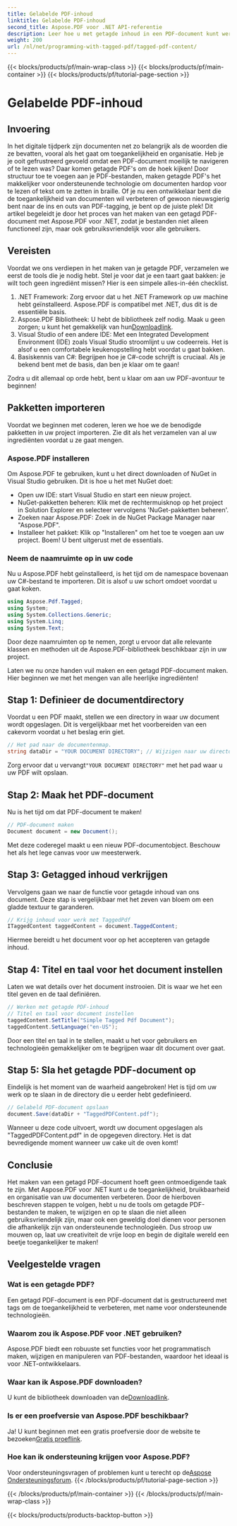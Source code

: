 ```yaml
---
title: Gelabelde PDF-inhoud
linktitle: Gelabelde PDF-inhoud
second_title: Aspose.PDF voor .NET API-referentie
description: Leer hoe u met getagde inhoud in een PDF-document kunt werken met Aspose.PDF voor .NET. Een stapsgewijze handleiding voor het gebruik van tags.
weight: 200
url: /nl/net/programming-with-tagged-pdf/tagged-pdf-content/
---
```


{{< blocks/products/pf/main-wrap-class >}}
{{< blocks/products/pf/main-container >}}
{{< blocks/products/pf/tutorial-page-section >}}

# Gelabelde PDF-inhoud

## Invoering

In het digitale tijdperk zijn documenten net zo belangrijk als de woorden die ze bevatten, vooral als het gaat om toegankelijkheid en organisatie. Heb je je ooit gefrustreerd gevoeld omdat een PDF-document moeilijk te navigeren of te lezen was? Daar komen getagde PDF's om de hoek kijken! Door structuur toe te voegen aan je PDF-bestanden, maken getagde PDF's het makkelijker voor ondersteunende technologie om documenten hardop voor te lezen of tekst om te zetten in braille. Of je nu een ontwikkelaar bent die de toegankelijkheid van documenten wil verbeteren of gewoon nieuwsgierig bent naar de ins en outs van PDF-tagging, je bent op de juiste plek! Dit artikel begeleidt je door het proces van het maken van een getagd PDF-document met Aspose.PDF voor .NET, zodat je bestanden niet alleen functioneel zijn, maar ook gebruiksvriendelijk voor alle gebruikers.

## Vereisten

Voordat we ons verdiepen in het maken van je getagde PDF, verzamelen we eerst de tools die je nodig hebt. Stel je voor dat je een taart gaat bakken: je wilt toch geen ingrediënt missen? Hier is een simpele alles-in-één checklist.

1. .NET Framework: Zorg ervoor dat u het .NET Framework op uw machine hebt geïnstalleerd. Aspose.PDF is compatibel met .NET, dus dit is de essentiële basis.
2.  Aspose.PDF Bibliotheek: U hebt de bibliotheek zelf nodig. Maak u geen zorgen; u kunt het gemakkelijk van hun[Downloadlink](https://releases.aspose.com/pdf/net/).
3. Visual Studio of een andere IDE: Met een Integrated Development Environment (IDE) zoals Visual Studio stroomlijnt u uw codeerreis. Het is alsof u een comfortabele keukenopstelling hebt voordat u gaat bakken.
4. Basiskennis van C#: Begrijpen hoe je C#-code schrijft is cruciaal. Als je bekend bent met de basis, dan ben je klaar om te gaan!

Zodra u dit allemaal op orde hebt, bent u klaar om aan uw PDF-avontuur te beginnen!

## Pakketten importeren

Voordat we beginnen met coderen, leren we hoe we de benodigde pakketten in uw project importeren. Zie dit als het verzamelen van al uw ingrediënten voordat u ze gaat mengen.

### Aspose.PDF installeren

Om Aspose.PDF te gebruiken, kunt u het direct downloaden of NuGet in Visual Studio gebruiken. Dit is hoe u het met NuGet doet:

- Open uw IDE: start Visual Studio en start een nieuw project.
- NuGet-pakketten beheren: Klik met de rechtermuisknop op het project in Solution Explorer en selecteer vervolgens 'NuGet-pakketten beheren'.
- Zoeken naar Aspose.PDF: Zoek in de NuGet Package Manager naar "Aspose.PDF".
- Installeer het pakket: Klik op "Installeren" om het toe te voegen aan uw project. Boem! U bent uitgerust met de essentials.

### Neem de naamruimte op in uw code

Nu u Aspose.PDF hebt geïnstalleerd, is het tijd om de namespace bovenaan uw C#-bestand te importeren. Dit is alsof u uw schort omdoet voordat u gaat koken.

```csharp
using Aspose.Pdf.Tagged;
using System;
using System.Collections.Generic;
using System.Linq;
using System.Text;
```

Door deze naamruimten op te nemen, zorgt u ervoor dat alle relevante klassen en methoden uit de Aspose.PDF-bibliotheek beschikbaar zijn in uw project.

Laten we nu onze handen vuil maken en een getagd PDF-document maken. Hier beginnen we met het mengen van alle heerlijke ingrediënten!

## Stap 1: Definieer de documentdirectory

Voordat u een PDF maakt, stellen we een directory in waar uw document wordt opgeslagen. Dit is vergelijkbaar met het voorbereiden van een cakevorm voordat u het beslag erin giet.

```csharp
// Het pad naar de documentenmap.
string dataDir = "YOUR DOCUMENT DIRECTORY"; // Wijzigen naar uw directorypad
```

 Zorg ervoor dat u vervangt`"YOUR DOCUMENT DIRECTORY"` met het pad waar u uw PDF wilt opslaan. 

## Stap 2: Maak het PDF-document

Nu is het tijd om dat PDF-document te maken! 

```csharp
// PDF-document maken
Document document = new Document();
```

Met deze coderegel maakt u een nieuw PDF-documentobject. Beschouw het als het lege canvas voor uw meesterwerk.

## Stap 3: Getagged inhoud verkrijgen

Vervolgens gaan we naar de functie voor getagde inhoud van ons document. Deze stap is vergelijkbaar met het zeven van bloem om een gladde textuur te garanderen.

```csharp
// Krijg inhoud voor werk met TaggedPdf
ITaggedContent taggedContent = document.TaggedContent;
```

Hiermee bereidt u het document voor op het accepteren van getagde inhoud.

## Stap 4: Titel en taal voor het document instellen

Laten we wat details over het document instrooien. Dit is waar we het een titel geven en de taal definiëren. 

```csharp
// Werken met getagde PDF-inhoud
// Titel en taal voor document instellen
taggedContent.SetTitle("Simple Tagged Pdf Document");
taggedContent.SetLanguage("en-US");
```

Door een titel en taal in te stellen, maakt u het voor gebruikers en technologieën gemakkelijker om te begrijpen waar dit document over gaat.

## Stap 5: Sla het getagde PDF-document op

Eindelijk is het moment van de waarheid aangebroken! Het is tijd om uw werk op te slaan in de directory die u eerder hebt gedefinieerd.

```csharp
// Gelabeld PDF-document opslaan
document.Save(dataDir + "TaggedPDFContent.pdf");
```

Wanneer u deze code uitvoert, wordt uw document opgeslagen als "TaggedPDFContent.pdf" in de opgegeven directory. Het is dat bevredigende moment wanneer uw cake uit de oven komt!

## Conclusie

Het maken van een getagd PDF-document hoeft geen ontmoedigende taak te zijn. Met Aspose.PDF voor .NET kunt u de toegankelijkheid, bruikbaarheid en organisatie van uw documenten verbeteren. Door de hierboven beschreven stappen te volgen, hebt u nu de tools om getagde PDF-bestanden te maken, te wijzigen en op te slaan die niet alleen gebruiksvriendelijk zijn, maar ook een geweldig doel dienen voor personen die afhankelijk zijn van ondersteunende technologieën. Dus stroop uw mouwen op, laat uw creativiteit de vrije loop en begin de digitale wereld een beetje toegankelijker te maken!

## Veelgestelde vragen

### Wat is een getagde PDF?
Een getagd PDF-document is een PDF-document dat is gestructureerd met tags om de toegankelijkheid te verbeteren, met name voor ondersteunende technologieën.

### Waarom zou ik Aspose.PDF voor .NET gebruiken?
Aspose.PDF biedt een robuuste set functies voor het programmatisch maken, wijzigen en manipuleren van PDF-bestanden, waardoor het ideaal is voor .NET-ontwikkelaars.

### Waar kan ik Aspose.PDF downloaden?
 U kunt de bibliotheek downloaden van de[Downloadlink](https://releases.aspose.com/pdf/net/).

### Is er een proefversie van Aspose.PDF beschikbaar?
 Ja! U kunt beginnen met een gratis proefversie door de website te bezoeken[Gratis proeflink](https://releases.aspose.com/).

### Hoe kan ik ondersteuning krijgen voor Aspose.PDF?
 Voor ondersteuningsvragen of problemen kunt u terecht op de[Aspose Ondersteuningsforum](https://forum.aspose.com/c/pdf/10).
{{< /blocks/products/pf/tutorial-page-section >}}

{{< /blocks/products/pf/main-container >}}
{{< /blocks/products/pf/main-wrap-class >}}

{{< blocks/products/products-backtop-button >}}
